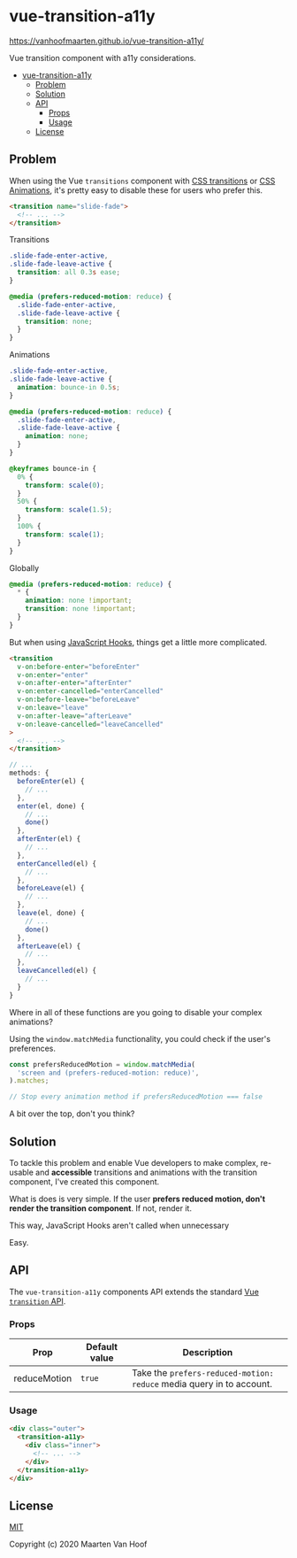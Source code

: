 # vue-transition-a11y

https://vanhoofmaarten.github.io/vue-transition-a11y/

Vue transition component with a11y considerations.

- [vue-transition-a11y](#vue-transition-a11y)
  - [Problem](#problem)
  - [Solution](#solution)
  - [API](#api)
    - [Props](#props)
    - [Usage](#usage)
  - [License](#license)

## Problem

When using the Vue `transitions` component with [CSS transitions](https://vuejs.org/v2/guide/transitions.html#CSS-Transitions) or [CSS Animations](https://vuejs.org/v2/guide/transitions.html#CSS-Animations), it's pretty easy to disable these for users who prefer this.

```html
<transition name="slide-fade">
  <!-- ... -->
</transition>
```

Transitions

```css
.slide-fade-enter-active,
.slide-fade-leave-active {
  transition: all 0.3s ease;
}

@media (prefers-reduced-motion: reduce) {
  .slide-fade-enter-active,
  .slide-fade-leave-active {
    transition: none;
  }
}
```

Animations

```css
.slide-fade-enter-active,
.slide-fade-leave-active {
  animation: bounce-in 0.5s;
}

@media (prefers-reduced-motion: reduce) {
  .slide-fade-enter-active,
  .slide-fade-leave-active {
    animation: none;
  }
}

@keyframes bounce-in {
  0% {
    transform: scale(0);
  }
  50% {
    transform: scale(1.5);
  }
  100% {
    transform: scale(1);
  }
}
```

Globally

```css
@media (prefers-reduced-motion: reduce) {
  * {
    animation: none !important;
    transition: none !important;
  }
}
```

But when using [JavaScript Hooks](JavaScript-Hooks), things get a little more complicated.

```html
<transition
  v-on:before-enter="beforeEnter"
  v-on:enter="enter"
  v-on:after-enter="afterEnter"
  v-on:enter-cancelled="enterCancelled"
  v-on:before-leave="beforeLeave"
  v-on:leave="leave"
  v-on:after-leave="afterLeave"
  v-on:leave-cancelled="leaveCancelled"
>
  <!-- ... -->
</transition>
```

```js
// ...
methods: {
  beforeEnter(el) {
    // ...
  },
  enter(el, done) {
    // ...
    done()
  },
  afterEnter(el) {
    // ...
  },
  enterCancelled(el) {
    // ...
  },
  beforeLeave(el) {
    // ...
  },
  leave(el, done) {
    // ...
    done()
  },
  afterLeave(el) {
    // ...
  },
  leaveCancelled(el) {
    // ...
  }
}
```

Where in all of these functions are you going to disable your complex animations?

Using the `window.matchMedia` functionality, you could check if the user's preferences.

```js
const prefersReducedMotion = window.matchMedia(
  'screen and (prefers-reduced-motion: reduce)',
).matches;

// Stop every animation method if prefersReducedMotion === false
```

A bit over the top, don't you think?

## Solution

To tackle this problem and enable Vue developers to make complex, re-usable and **accessible** transitions and animations with the transition component, I've created this component.

What is does is very simple. If the user **prefers reduced motion, don't render the transition component**. If not, render it.

This way, JavaScript Hooks aren't called when unnecessary

Easy.

## API

The `vue-transition-a11y` components API extends the standard [Vue `transition` API](https://vuejs.org/v2/api/#transition).

### Props

| Prop         | Default value | Description                                                          |
| ------------ | ------------- | -------------------------------------------------------------------- |
| reduceMotion | `true`        | Take the `prefers-reduced-motion: reduce` media query in to account. |

### Usage

```html
<div class="outer">
  <transition-a11y>
    <div class="inner">
      <!-- ... -->
    </div>
  </transition-a11y>
</div>
```

## License

[MIT](https://github.com/vanhoofmaarten/vue-transition-a11y/blob/master/LICENSE)

Copyright (c) 2020 Maarten Van Hoof
